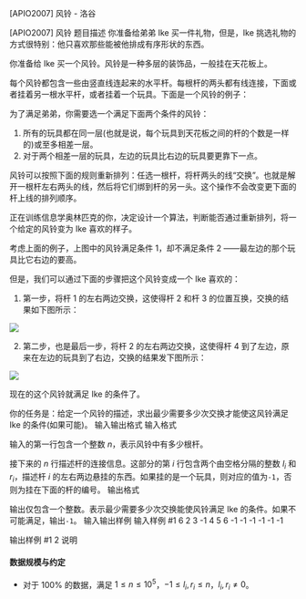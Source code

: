 



[APIO2007] 风铃 - 洛谷














[APIO2007] 风铃
题目描述
你准备给弟弟 Ike 买一件礼物，但是，Ike 挑选礼物的方式很特别：他只喜欢那些能被他排成有序形状的东西。

你准备给 Ike 买一个风铃。风铃是一种多层的装饰品，一般挂在天花板上。

每个风铃都包含一些由竖直线连起来的水平杆。每根杆的两头都有线连接，下面或者挂着另一根水平杆，或者挂着一个玩具。下面是一个风铃的例子：

为了满足弟弟，你需要选一个满足下面两个条件的风铃：

1. 所有的玩具都在同一层(也就是说，每个玩具到天花板之间的杆的个数是一样的)或至多相差一层。
2. 对于两个相差一层的玩具，左边的玩具比右边的玩具要更靠下一点。

风铃可以按照下面的规则重新排列：任选一根杆，将杆两头的线“交换”。也就是解开一根杆左右两头的线，然后将它们绑到杆的另一头。这个操作不会改变更下面的杆上线的排列顺序。

正在训练信息学奥林匹克的你，决定设计一个算法，判断能否通过重新排列，将一个给定的风铃变为 Ike 喜欢的样子。

考虑上面的例子，上图中的风铃满足条件 $1$，却不满足条件 $2$ ——最左边的那个玩具比它右边的要高。

但是，我们可以通过下面的步骤把这个风铃变成一个 Ike 喜欢的：

 1.   第一步，将杆 $1$ 的左右两边交换，这使得杆 $2$ 和杆 $3$ 的位置互换，交换的结果如下图所示：

![](https://cdn.luogu.com.cn/upload/pic/4388.png)

 2.   第二步，也是最后一步，将杆 $2$ 的左右两边交换，这使得杆 $4$ 到了左边，原来在左边的玩具到了右边，交换的结果发下图所示：

![](https://cdn.luogu.com.cn/upload/pic/4389.png)

现在的这个风铃就满足 Ike 的条件了。

你的任务是：给定一个风铃的描述，求出最少需要多少次交换才能使这风铃满足 Ike 的条件(如果可能)。
输入输出格式
输入格式

输入的第一行包含一个整数 $n$，表示风铃中有多少根杆。

接下来的 $n$ 行描述杆的连接信息。这部分的第 $i$ 行包含两个由空格分隔的整数 $l_i$ 和 $r_i$，描述杆 $i$ 的左右两边悬挂的东西。如果挂的是一个玩具，则对应的值为``-1``，否则为挂在下面的杆的编号。
输出格式

输出仅包含一个整数。表示最少需要多少次交换能使风铃满足 Ike 的条件。如果不可能满足，输出``-1``。
输入输出样例
输入样例 #1
6 
2 3 
-1 4 
5 6 
-1 -1 
-1 -1 
-1 -1 

输出样例 #1
2
说明
#### 数据规模与约定

- 对于 $100\%$ 的数据，满足 $1 \le n \le 10^5$，$-1 \leq l_i, r_i \leq n$，$l_i, r_i \neq 0$。






